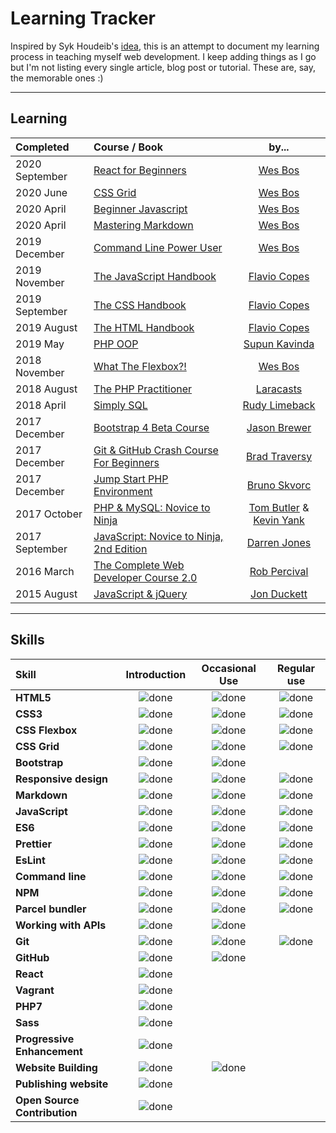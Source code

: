 # Learning Tracker

Inspired by Syk Houdeib's [idea](https://github.com/Syknapse/My-Learning-Tracker "Syk Houdeib's learning tracker on Github"), this is an attempt to document my learning process in teaching myself web development. I keep adding things as I go but I'm not listing every single article, blog post or tutorial. These are, say, the memorable ones :)

----

## Learning

[//]: # (Status images)

[Completed]: https://user-images.githubusercontent.com/29199184/32275438-8385f5c0-bf0b-11e7-9406-42265f71e2bd.png "Completed"
[In Progress]: https://user-images.githubusercontent.com/29199184/34462881-7305ddac-ee4d-11e7-9b57-589424820da4.png "In Progress"
[Soon]: https://user-images.githubusercontent.com/29199184/34462916-d5c37bd4-ee4d-11e7-9f4a-d57f2243281b.png "Soon"

|   Completed     | Course / Book                           |                by...                        |
|:----------------|:----------------------------------------------------------------|:---------------------------------------:|
| 2020 September | [React for Beginners](https://reactforbeginners.com/)                                      | [Wes Bos] |
| 2020 June | [CSS Grid](https://cssgrid.io/)                                      | [Wes Bos] |
| 2020 April | [Beginner Javascript](https://wesbos.com/beginner-javascript)                                      | [Wes Bos] |
| 2020 April | [Mastering Markdown](https://wesbos.com/mastering-markdown)                                        | [Wes Bos] |
| 2019 December | [Command Line Power User](https://wesbos.com/command-line-video-tutorials)                      | [Wes Bos] |
| 2019 November | [The JavaScript Handbook ](https://flaviocopes.com/page/javascript-handbook/)                              | [Flavio Copes] |
| 2019 September | [The CSS Handbook ](https://flaviocopes.com/page/css-handbook/)                              | [Flavio Copes] |
| 2019 August | [The HTML Handbook ](https://flaviocopes.com/page/html-handbook/)                            | [Flavio Copes] |
| 2019 May | [PHP OOP](https://tutorials.supunkavinda.blog/php/oop-intro)                                   | [Supun Kavinda] |
| 2018 November | [What The Flexbox?!](https://flexbox.io/)                                    | [Wes Bos] |
| 2018 August | [The PHP Practitioner](https://laracasts.com/series/php-for-beginners)           | [Laracasts] |
| 2018 April | [Simply SQL](https://www.sitepoint.com/premium/books/simply-sql)           | [Rudy Limeback] |
| 2017 December | [Bootstrap 4 Beta Course ](https://www.sitepoint.com/premium/courses/introduction-to-bootstrap-4-2984)                                    | [Jason Brewer] |
| 2017 December | [Git & GitHub Crash Course For Beginners ](https://www.youtube.com/watch?v=SWYqp7iY_Tc)                                    | [Brad Traversy] |
| 2017 December | [Jump Start PHP Environment](https://www.sitepoint.com/premium/books/jump-start-php-environment)                                    | [Bruno Skvorc]  |
| 2017 October | [PHP & MySQL: Novice to Ninja](https://www.sitepoint.com/premium/books/php-mysql-novice-to-ninja-6th-edition)                                    | [Tom Butler] & [Kevin Yank]|
| 2017 September | [JavaScript: Novice to Ninja, 2nd Edition](https://www.sitepoint.com/premium/books/javascript-novice-to-ninja-2nd-edition)                                    | [Darren Jones]  |
| 2016 March | [The Complete Web Developer Course 2.0 ](https://www.udemy.com/course/the-complete-web-developer-course-2/)                                    | [Rob Percival]  |
| 2015 August | [JavaScript & jQuery](http://javascriptbook.com/)                                    | [Jon Duckett] |



[//]: # (Reference links to courses)

[Wes Bos]: https://wesbos.com
[Flavio Copes]: https://flaviocopes.com/
[Jason Brewer]: https://www.linkedin.com/in/jbrewer3
[Supun Kavinda]: https://twitter.com/_SupunKavinda
[Darren Jones]: https://www.sitepoint.com/author/djones
[Tom Butler]: https://www.sitepoint.com/author/tbutler
[Laracasts]: https://laracasts.com/topics/php
[Rudy Limeback]: https://www.sitepoint.com/author/rudy-limeback
[Kevin Yank]: https://www.sitepoint.com/author/kevin-yank
[Brad Traversy]: https://www.traversymedia.com/
[Bruno Skvorc]: https://www.sitepoint.com/author/bskvorc
[Jon Duckett]: https://www.amazon.com/Jon-Duckett/e/B001IR3Q7I%3Fref=dbs_a_mng_rwt_scns_share
[Rob Percival]: https://www.udemy.com/user/robpercival/

----

## Skills

[done]: https://img.icons8.com/android/20/000000/checked.png "Done"

|               Skill              | Introduction | Occasional Use    | Regular use |
|:-------------------------------- |:-----------------:|:----------------------:|:----------------:|
|**HTML5**                         | ![done][done]     | ![done][done]          | ![done][done]    |
|**CSS3**                          | ![done][done]     | ![done][done]          | ![done][done]    |
|**CSS Flexbox**                   | ![done][done]     | ![done][done]          | ![done][done]    |
|**CSS Grid**                      | ![done][done]     | ![done][done]          | ![done][done]    |
|**Bootstrap**                     | ![done][done]     | ![done][done]          |                  |
|**Responsive design**             | ![done][done]     | ![done][done]          | ![done][done]    |
|**Markdown**                      | ![done][done]     | ![done][done]          | ![done][done]    |
|**JavaScript**                    | ![done][done]     | ![done][done]          | ![done][done]    |
|**ES6**                           | ![done][done]     | ![done][done]          | ![done][done]    |
|**Prettier**                      | ![done][done]     | ![done][done]          | ![done][done]    |
|**EsLint**                        | ![done][done]     | ![done][done]          | ![done][done]    |
|**Command line**                  | ![done][done]     | ![done][done]          | ![done][done]    |
|**NPM**                           | ![done][done]     | ![done][done]          | ![done][done]    |
|**Parcel bundler**                | ![done][done]     | ![done][done]          | ![done][done]    |
|**Working with APIs**             | ![done][done]     |![done][done]           |                  |
|**Git**                           | ![done][done]     | ![done][done]          | ![done][done]    |
|**GitHub**                        | ![done][done]     | ![done][done]          |                  |
|**React**                         | ![done][done]     |                        |                  |
|**Vagrant**                       | ![done][done]     |                        |                  |
|**PHP7**                          | ![done][done]     |                        |                  |
|**Sass**                          | ![done][done]     |                        |                  |
|**Progressive Enhancement**       | ![done][done]     |                        |                  |
|**Website Building**              | ![done][done]     | ![done][done]          |                  |
|**Publishing website**            | ![done][done]     |                        |                  |
|**Open Source Contribution**      | ![done][done]     |                        |                  |

